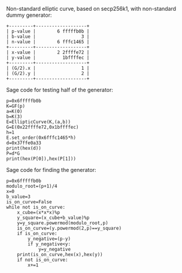 Non-standard elliptic curve, based on secp256k1, with non-standard dummy generator:
```
+---------+-------------------+
| p-value |        6 fffffb0b |
| b-value |                 3 |
| n-value |        6 fffc1465 |
+---------+-------------------+
| x-value |        2 2ffffe72 |
| y-value |          1bffffec |
+---------+-------------------+
| (G/2).x |                 1 |
| (G/2).y |                 2 |
+---------+-------------------+
```
Sage code for testing half of the generator:
```
p=0x6fffffb0b
K=GF(p)
a=K(0)
b=K(3)
E=EllipticCurve(K,(a,b))
G=E(0x22ffffe72,0x1bffffec)
h=1
E.set_order(0x6fffc1465*h)
d=0x37ffe0a33
print(hex(d))
P=d*G
print(hex(P[0]),hex(P[1]))
```
Sage code for finding the generator:
```
p=0x6fffffb0b
modulo_root=(p+1)/4
x=0
b_value=3
is_on_curve=False
while not is_on_curve:
    x_cube=(x*x*x)%p
    y_square=(x_cube+b_value)%p
    y=y_square.powermod(modulo_root,p)
    is_on_curve=(y.powermod(2,p)==y_square)
    if is_on_curve:
        y_negative=(p-y)
        if y_negative<y:
            y=y_negative
    print(is_on_curve,hex(x),hex(y))
    if not is_on_curve:
        x+=1
```
